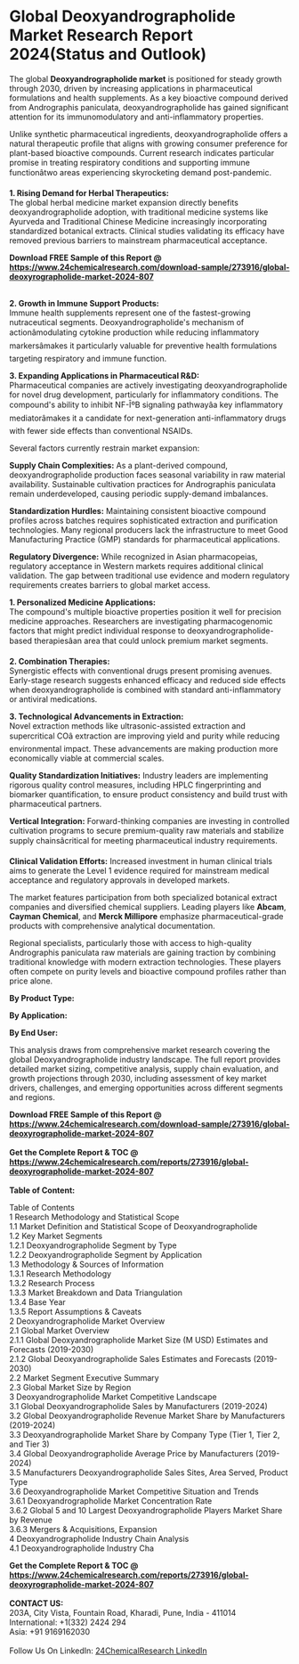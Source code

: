<h1>Global Deoxyandrographolide Market Research Report 2024(Status and Outlook)</h1><p>The global <strong>Deoxyandrographolide market</strong> is positioned for steady growth through 2030, driven by increasing applications in pharmaceutical formulations and health supplements. As a key bioactive compound derived from Andrographis paniculata, deoxyandrographolide has gained significant attention for its immunomodulatory and anti-inflammatory properties.</p><p>Unlike synthetic pharmaceutical ingredients, deoxyandrographolide offers a natural therapeutic profile that aligns with growing consumer preference for plant-based bioactive compounds. Current research indicates particular promise in treating respiratory conditions and supporting immune functionâtwo areas experiencing skyrocketing demand post-pandemic.</p><p><strong>1. Rising Demand for Herbal Therapeutics:</strong><br>
The global herbal medicine market expansion directly benefits deoxyandrographolide adoption, with traditional medicine systems like Ayurveda and Traditional Chinese Medicine increasingly incorporating standardized botanical extracts. Clinical studies validating its efficacy have removed previous barriers to mainstream pharmaceutical acceptance.</p><div><b>Download FREE Sample of this Report @ 
            <a href="https://www.24chemicalresearch.com/download-sample/273916/global-deoxyrographolide-market-2024-807">
            https://www.24chemicalresearch.com/download-sample/273916/global-deoxyrographolide-market-2024-807</a></b></div><br><p><strong>2. Growth in Immune Support Products:</strong><br>
Immune health supplements represent one of the fastest-growing nutraceutical segments. Deoxyandrographolide's mechanism of actionâmodulating cytokine production while reducing inflammatory markersâmakes it particularly valuable for preventive health formulations targeting respiratory and immune function.</p><p><strong>3. Expanding Applications in Pharmaceutical R&amp;D:</strong><br>
Pharmaceutical companies are actively investigating deoxyandrographolide for novel drug development, particularly for inflammatory conditions. The compound's ability to inhibit NF-ÎºB signaling pathwayâa key inflammatory mediatorâmakes it a candidate for next-generation anti-inflammatory drugs with fewer side effects than conventional NSAIDs.</p><p>Several factors currently restrain market expansion:</p><p><strong>Supply Chain Complexities:</strong> As a plant-derived compound, deoxyandrographolide production faces seasonal variability in raw material availability. Sustainable cultivation practices for Andrographis paniculata remain underdeveloped, causing periodic supply-demand imbalances.</p><p><strong>Standardization Hurdles:</strong> Maintaining consistent bioactive compound profiles across batches requires sophisticated extraction and purification technologies. Many regional producers lack the infrastructure to meet Good Manufacturing Practice (GMP) standards for pharmaceutical applications.</p><p><strong>Regulatory Divergence:</strong> While recognized in Asian pharmacopeias, regulatory acceptance in Western markets requires additional clinical validation. The gap between traditional use evidence and modern regulatory requirements creates barriers to global market access.</p><p><strong>1. Personalized Medicine Applications:</strong><br>
The compound's multiple bioactive properties position it well for precision medicine approaches. Researchers are investigating pharmacogenomic factors that might predict individual response to deoxyandrographolide-based therapiesâan area that could unlock premium market segments.</p><p><strong>2. Combination Therapies:</strong><br>
Synergistic effects with conventional drugs present promising avenues. Early-stage research suggests enhanced efficacy and reduced side effects when deoxyandrographolide is combined with standard anti-inflammatory or antiviral medications.</p><p><strong>3. Technological Advancements in Extraction:</strong><br>
Novel extraction methods like ultrasonic-assisted extraction and supercritical COâ extraction are improving yield and purity while reducing environmental impact. These advancements are making production more economically viable at commercial scales.</p><p><strong>Quality Standardization Initiatives:</strong> Industry leaders are implementing rigorous quality control measures, including HPLC fingerprinting and biomarker quantification, to ensure product consistency and build trust with pharmaceutical partners.</p><p><strong>Vertical Integration:</strong> Forward-thinking companies are investing in controlled cultivation programs to secure premium-quality raw materials and stabilize supply chainsâcritical for meeting pharmaceutical industry requirements.</p><p><strong>Clinical Validation Efforts:</strong> Increased investment in human clinical trials aims to generate the Level 1 evidence required for mainstream medical acceptance and regulatory approvals in developed markets.</p><p>The market features participation from both specialized botanical extract companies and diversified chemical suppliers. Leading players like <strong>Abcam</strong>, <strong>Cayman Chemical</strong>, and <strong>Merck Millipore</strong> emphasize pharmaceutical-grade products with comprehensive analytical documentation.</p><p>Regional specialists, particularly those with access to high-quality Andrographis paniculata raw materials are gaining traction by combining traditional knowledge with modern extraction technologies. These players often compete on purity levels and bioactive compound profiles rather than price alone.</p><p><strong>By Product Type:</strong></p><p><strong>By Application:</strong></p><p><strong>By End User:</strong></p><p>This analysis draws from comprehensive market research covering the global Deoxyandrographolide industry landscape. The full report provides detailed market sizing, competitive analysis, supply chain evaluation, and growth projections through 2030, including assessment of key market drivers, challenges, and emerging opportunities across different segments and regions.</p><div><b>Download FREE Sample of this Report @ 
            <a href="https://www.24chemicalresearch.com/download-sample/273916/global-deoxyrographolide-market-2024-807">
            https://www.24chemicalresearch.com/download-sample/273916/global-deoxyrographolide-market-2024-807</a></b></div><br><div><b>Get the Complete Report & TOC @ 
            <a href="https://www.24chemicalresearch.com/reports/273916/global-deoxyrographolide-market-2024-807">
            https://www.24chemicalresearch.com/reports/273916/global-deoxyrographolide-market-2024-807</a></b></div><br>
            <b>Table of Content:</b><p>Table of Contents<br />
1 Research Methodology and Statistical Scope<br />
1.1 Market Definition and Statistical Scope of Deoxyandrographolide<br />
1.2 Key Market Segments<br />
1.2.1 Deoxyandrographolide Segment by Type<br />
1.2.2 Deoxyandrographolide Segment by Application<br />
1.3 Methodology & Sources of Information<br />
1.3.1 Research Methodology<br />
1.3.2 Research Process<br />
1.3.3 Market Breakdown and Data Triangulation<br />
1.3.4 Base Year<br />
1.3.5 Report Assumptions & Caveats<br />
2 Deoxyandrographolide Market Overview<br />
2.1 Global Market Overview<br />
2.1.1 Global Deoxyandrographolide Market Size (M USD) Estimates and Forecasts (2019-2030)<br />
2.1.2 Global Deoxyandrographolide Sales Estimates and Forecasts (2019-2030)<br />
2.2 Market Segment Executive Summary<br />
2.3 Global Market Size by Region<br />
3 Deoxyandrographolide Market Competitive Landscape<br />
3.1 Global Deoxyandrographolide Sales by Manufacturers (2019-2024)<br />
3.2 Global Deoxyandrographolide Revenue Market Share by Manufacturers (2019-2024)<br />
3.3 Deoxyandrographolide Market Share by Company Type (Tier 1, Tier 2, and Tier 3)<br />
3.4 Global Deoxyandrographolide Average Price by Manufacturers (2019-2024)<br />
3.5 Manufacturers Deoxyandrographolide Sales Sites, Area Served, Product Type<br />
3.6 Deoxyandrographolide Market Competitive Situation and Trends<br />
3.6.1 Deoxyandrographolide Market Concentration Rate<br />
3.6.2 Global 5 and 10 Largest Deoxyandrographolide Players Market Share by Revenue<br />
3.6.3 Mergers & Acquisitions, Expansion<br />
4 Deoxyandrographolide Industry Chain Analysis<br />
4.1 Deoxyandrographolide Industry Cha</p><div><b>Get the Complete Report & TOC @ 
            <a href="https://www.24chemicalresearch.com/reports/273916/global-deoxyrographolide-market-2024-807">
            https://www.24chemicalresearch.com/reports/273916/global-deoxyrographolide-market-2024-807</a></b></div><br><b>CONTACT US:</b><br>
            203A, City Vista, Fountain Road, Kharadi, Pune, India - 411014<br>
            International: +1(332) 2424 294<br>
            Asia: +91 9169162030 <br><br>
            Follow Us On LinkedIn: <a href="https://www.linkedin.com/company/24chemicalresearch/">24ChemicalResearch LinkedIn</a>